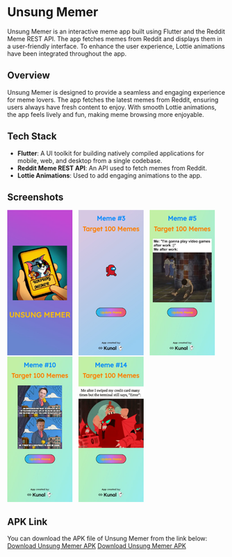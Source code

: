 # Unsung Memer

Unsung Memer is an interactive meme app built using Flutter and the Reddit Meme REST API. The app fetches memes from Reddit and displays them in a user-friendly interface. To enhance the user experience, Lottie animations have been integrated throughout the app.

## Overview

Unsung Memer is designed to provide a seamless and engaging experience for meme lovers. The app fetches the latest memes from Reddit, ensuring users always have fresh content to enjoy. With smooth Lottie animations, the app feels lively and fun, making meme browsing more enjoyable.

## Tech Stack

- **Flutter**: A UI toolkit for building natively compiled applications for mobile, web, and desktop from a single codebase.
- **Reddit Meme REST API**: An API used to fetch memes from Reddit.
- **Lottie Animations**: Used to add engaging animations to the app.

## Screenshots

<div style="display: inline-block;">
    <img src="https://github.com/TheKunal65/Unsung-Memer/blob/main/screen_shots/SS1.jpg" alt="Screenshot 1" width="150" style="margin-right: 10px;"/>
    <img src="https://github.com/TheKunal65/Unsung-Memer/blob/main/screen_shots/SS2.jpg" alt="Screenshot 2" width="150" style="margin-right: 10px;"/>
    <img src="https://github.com/TheKunal65/Unsung-Memer/blob/main/screen_shots/SS3.jpg" alt="Screenshot 3" width="150" style="margin-right: 10px;"/>
    <img src="https://github.com/TheKunal65/Unsung-Memer/blob/main/screen_shots/SS4.jpg" alt="Screenshot 4" width="150" style="margin-right: 10px;"/>
    <img src="https://github.com/TheKunal65/Unsung-Memer/blob/main/screen_shots/SS5.jpg" alt="Screenshot 5" width="150"/>
</div>



## APK Link

You can download the APK file of Unsung Memer from the link below:
[Download Unsung Memer APK](https://github.com/TheKunal65/Unsung-Memer/releases/download/v1.0.0/UNSUNG.MEMER_v1.0.0.apk)
[Download Unsung Memer APK](https://github.com/TheKunal65/Unsung-Memer/releases/download/v1.0.0/Unsung.Memer.apk)